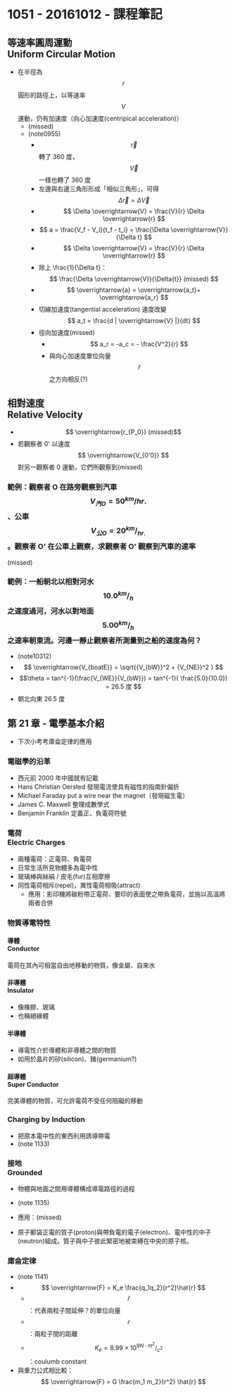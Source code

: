 # 1051 - 20161012 - 課程筆記
## 等速率圓周運動<br>Uniform Circular Motion
* 在半徑為 $$ r $$ 圓形的路徑上，以等速率 $$ V $$ 運動，仍有加速度（向心加速度(centripical acceleration)）
  * (missed)
  * (note0955)
    * $$ \overrightarrow{r} $$ 轉了 360 度，$$ \overrightarrow{V} $$ 一樣也轉了 360 度
    * 左邊與右邊三角形形成「相似三角形」，可得 $$ \Delta\overrightarrow{r} = \Delta \overrightarrow{V} $$
    * $$ \Delta \overrightarrow{V} = \frac{V}{r} \Delta \overrightarrow{r} $$
    * $$ a = \frac{V_f - V_i}{t_f - t_i} = \frac{\Delta \overrightarrow{V}}{\Delta t} $$
    * $$ \Delta \overrightarrow{V} = \frac{V}{r} \Delta \overrightarrow{r} $$
    * 除上 \frac{1}{\Delta t}： $$ \frac{\Delta \overrightarrow{V}}{\Delta{t}} (missed) $$
    * $$ \overrightarrow{a} = \overrightarrow{a_t}+ 
\overrightarrow{a_r} $$
    * 切線加速度(tangential acceleration) 速度改變  
    $$ a_t = \frac{d | \overrightarrow{V} |}{dt} $$
    * 徑向加速度(missed)
      * $$ a_r = -a_c = - \frac{V^2}{r} $$
      * 與向心加速度單位向量 $$ \hat{r} $$ 之方向相反(?)

## 相對速度<br>Relative Velocity
* $$ \overrightarrow{r_{P_0}} (missed)$$
* 若觀察者 0' 以速度 $$ \overrightarrow{V_{0'0}} $$ 對另一觀察者 0 運動，它們所觀察到(missed)

### 範例：觀察者 O 在路旁觀察到汽車 $$ V_{汽O} = 50 ^{km}/{hr.} $$、公車 $$ V_{公O} = 20 ^{km}/_{hr.} $$。觀察者 O' 在公車上觀察，求觀察者 O' 觀察到汽車的速率
(missed)

### 範例：一船朝北以相對河水 $$ 10.0 ^{km}/_h $$ 之速度過河，河水以對地面 $$ 5.00 ^{km}/_h $$ 之速率朝東流。河邊一靜止觀察者所測量到之船的速度為何？
* (note10312)
* $$ \overrightarrow{V_{boatE}} = \sqrt{{V_{bW}}^2 + {V_{NE}}^2 } $$
* $$\theta = tan^{-1}(\frac{V_{WE}}{V_{bW}}) = tan^{-1}( \frac{5.0}{10.0}) = 26.5 度 $$
* 朝北向東 26.5 度

## 第 21 章 - 電學基本介紹
* 下次小考考庫侖定律的應用


### 電磁學的沿革
* 西元前 2000 年中國就有記載
* Hans Christian Oersted 發現電流使具有磁性的指南針偏折
* Michael Faraday put a wire near the magnet（發現磁生電）
* James C. Maxwell 整理成數學式
* Benjamin Franklin 定義正、負電荷符號

### 電荷<br>Electric Charges
* 兩種電荷：正電荷、負電荷
* 日常生活所見物體多為電中性
* 玻璃棒與絲絹 / 皮毛(fur)互相摩擦
* 同性電荷相斥(repel)，異性電荷相吸(attract)
  * 應用：影印機將碳粉帶正電荷、要印的表面使之帶負電荷，並施以高溫將兩者合併

### 物質導電特性
#### 導體<br>Conductor
電荷在其內可相當自由地移動的物質，像金屬、自來水

#### 非導體<br>Insulator
* 像橡膠、玻璃
* 也稱絕緣體

#### 半導體
* 導電性介於導體和非導體之間的物質
* 如用於晶片的矽(silicon)、鍺(germanium?)

#### 超導體<br>Super Conductor
完美導體的物質，可允許電荷不受任何阻礙的移動

### Charging by Induction
* 把原本電中性的東西利用誘導帶電
* (note 1133)

### 接地<br>Grounded
* 物體與地面之間用導體構成導電路徑的過程
* (note 1135)
* 應用：(missed)


* 原子郵袋正電的質子(proton)與帶負電的電子(electron)、電中性的中子(neutron)組成。質子與中子彼此緊密地被束縛在中央的原子核。

### 庫侖定律
* (note 1141)
* $$ \overrightarrow{F} = K_e \frac{q_1q_2}{r^2}\hat{r} $$ 
  * $$ \hat{r} $$：代表兩粒子間延伸？的單位向量
  * $$ r $$：兩粒子間的距離
  * $$ K_e = 8.99 \times 10^9 {^{N \cdot m^2}}/_{c^2} $$：coulumb constant
* 與重力公式相比較：$$ \overrightarrow{F} = G \frac{m_1 m_2}{r^2} \hat{r} $$ 